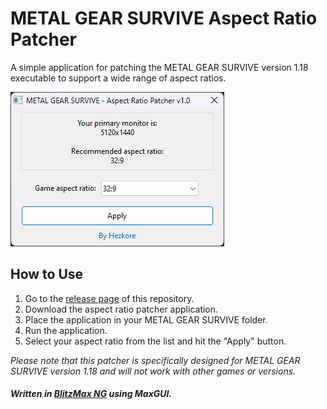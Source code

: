 # METAL GEAR SURVIVE Aspect Ratio Patcher

A simple application for patching the METAL GEAR SURVIVE version 1.18 executable to support a wide range of aspect ratios.

![demo](https://github.com/Hezkore/mgv-aspect-patcher/blob/main/demo.png?raw=true)

## How to Use

1. Go to the [release page](https://github.com/hezkore/mgv-aspect-patcher/releases) of this repository.
2. Download the aspect ratio patcher application.
3. Place the application in your METAL GEAR SURVIVE folder.
4. Run the application.
5. Select your aspect ratio from the list and hit the "Apply" button.

*Please note that this patcher is specifically designed for METAL GEAR SURVIVE version 1.18 and will not work with other games or versions.*

##### Written in [BlitzMax NG](https://blitzmax.org) using MaxGUI.